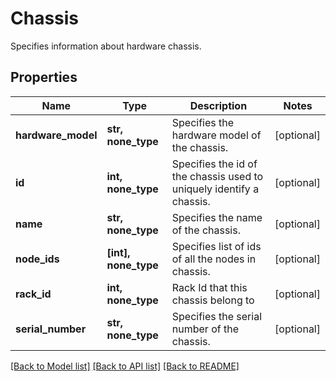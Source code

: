 # Chassis

Specifies information about hardware chassis.

## Properties
Name | Type | Description | Notes
------------ | ------------- | ------------- | -------------
**hardware_model** | **str, none_type** | Specifies the hardware model of the chassis. | [optional] 
**id** | **int, none_type** | Specifies the id of the chassis used to uniquely identify a chassis. | [optional] 
**name** | **str, none_type** | Specifies the name of the chassis. | [optional] 
**node_ids** | **[int], none_type** | Specifies list of ids of all the nodes in chassis. | [optional] 
**rack_id** | **int, none_type** | Rack Id that this chassis belong to | [optional] 
**serial_number** | **str, none_type** | Specifies the serial number of the chassis. | [optional] 

[[Back to Model list]](../README.md#documentation-for-models) [[Back to API list]](../README.md#documentation-for-api-endpoints) [[Back to README]](../README.md)



